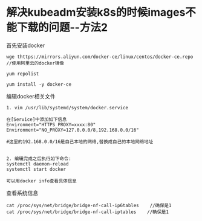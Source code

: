 # 解决kubeadm安装k8s的时候images不能下载的问题--方法2

首先安装docker

```
wge thttps://mirrors.aliyun.com/docker-ce/linux/centos/docker-ce.repo  //使用阿里云的docker镜像

yum repolist 

yum install -y docker-ce

```



编辑docker相关文件

```
1. vim /usr/lib/systemd/system/docker.service

在[Service]中添加如下信息
Environment="HTTPS_PROXY=xxxx:80"
Environment="NO_PROXY=127.0.0.0/8,192.168.0.0/16"    

#这里的192.168.0.0/16是自己本地的网络,替换成自己的本地网络地址   


2. 编辑完成之后执行如下命令:
systemctl daemon-reload
systemctl start docker

可以用docker info查看具体信息
```

查看系统信息

```
cat /proc/sys/net/bridge/bridge-nf-call-ip6tables    //确保是1
cat /proc/sys/net/bridge/bridge-nf-call-iptables    //确保是1
```

